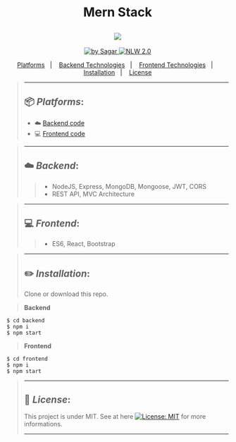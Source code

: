 <h1 align="center">Mern Stack</h1>
<h2 align="center">
<img src="https://img.shields.io/badge/Project developed during the -Bootcamp 2020 MERN Stack by 👨‍🏫 Hitesh Choudhary-589636?style=for-the-badge"/>
</h2>
<p align="Center">
  <a href="https://github.com/agftech" target="_blank">
  <img alt="by Sagar" src="https://img.shields.io/badge/made%20by-Sagar-589636">
  </a>
  <a aria-label="Completed" href="http://italktech.io/mern-coding-bootcamp/">
   <img alt="NLW 2.0" src="https://img.shields.io/badge/ Bootcamp 2020 -MERN Stack-589636">
  </a>
</p>

<p align="center">
  <a href="#package-platforms">Platforms</a>&nbsp;&nbsp;&nbsp;|&nbsp;&nbsp;&nbsp;
  <a href="#cloud-backend">Backend Technologies</a>&nbsp;&nbsp;&nbsp;|&nbsp;&nbsp;&nbsp;
  <a href="#computer-frontend">Frontend Technologies</a>&nbsp;&nbsp;&nbsp;|&nbsp;&nbsp;&nbsp;
  <a href="#pencil2-installation">Installation</a>&nbsp;&nbsp;&nbsp;|&nbsp;&nbsp;&nbsp;
  <a href="#memo-license">License</a>
</p>

> ---
> ## :package: _**Platforms**_:
>
> - :cloud: [Backend code](https://github.com/sagar627/buymeasneaker/tree/main/backend)
> - :computer: [Frontend code](https://github.com/sagar627/buymeasneaker/tree/main/frontend)
>


> ---
> ## :cloud: _**Backend**_:
>
>> - NodeJS, Express, MongoDB, Mongoose, JWT, CORS
>> - REST API, MVC Architecture
>

> ---
> ## :computer: _**Frontend**_:
>
>> - ES6, React, Bootstrap
>

> ---
> ## :pencil2: _**Installation**_:
> Clone or download this repo.

> **Backend**

```
$ cd backend
$ npm i
$ npm start
```

> **Frontend**

```
$ cd frontend
$ npm i
$ npm start
```
>

> ---
> ## :memo: _**License**_:
>
> This project is under MIT. See at here [![License: MIT](https://img.shields.io/badge/License-MIT-589636.svg)](https://opensource.org/licenses/MIT) for more informations.
>
> ---

